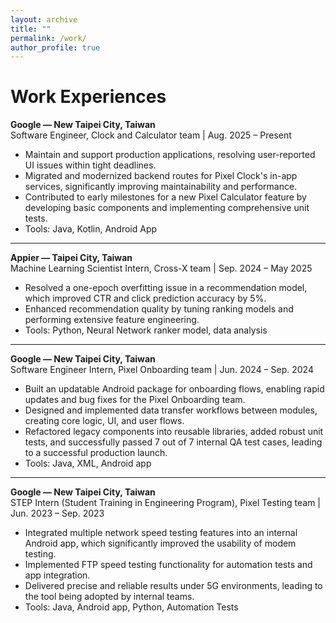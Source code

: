 ```yaml
---
layout: archive
title: ""
permalink: /work/
author_profile: true
---
```


# Work Experiences

**Google — New Taipei City, Taiwan**<br>
Software Engineer, Clock and Calculator team | Aug. 2025 – Present  

- Maintain and support production applications, resolving user-reported UI issues within tight deadlines.
- Migrated and modernized backend routes for Pixel Clock's in-app services, significantly improving maintainability and performance. 
- Contributed to early milestones for a new Pixel Calculator feature by developing basic components and implementing comprehensive unit tests.
- Tools: Java, Kotlin, Android App

---

**Appier — Taipei City, Taiwan**<br> 
Machine Learning Scientist Intern, Cross-X team | Sep. 2024 – May 2025  

- Resolved a one-epoch overfitting issue in a recommendation model, which improved CTR and click prediction accuracy by 5%.
- Enhanced recommendation quality by tuning ranking models and performing extensive feature engineering.
- Tools: Python, Neural Network ranker model, data analysis

---

**Google — New Taipei City, Taiwan**  
Software Engineer Intern, Pixel Onboarding team | Jun. 2024 – Sep. 2024  

- Built an updatable Android package for onboarding flows, enabling rapid updates and bug fixes for the Pixel Onboarding team.
- Designed and implemented data transfer workflows between modules, creating core logic, UI, and user flows.
- Refactored legacy components into reusable libraries, added robust unit tests, and successfully passed 7 out of 7 internal QA test cases, leading to a successful production launch.
- Tools: Java, XML, Android app

---

**Google — New Taipei City, Taiwan**  
STEP Intern (Student Training in Engineering Program), Pixel Testing team | Jun. 2023 – Sep. 2023

- Integrated multiple network speed testing features into an internal Android app, which significantly improved the usability of modem testing.
- Implemented FTP speed testing functionality for automation tests and app integration.
- Delivered precise and reliable results under 5G environments, leading to the tool being adopted by internal teams.
- Tools: Java, Android app, Python, Automation Tests

